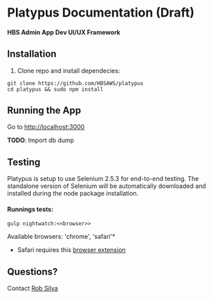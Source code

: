 # Platypus Documentation (Draft)

#### HBS Admin App Dev UI/UX Framework

## Installation
1) Clone repo and install dependecies:
```shell
git clone https://github.com/HBSAWS/platypus
cd platypus && sudo npm install
```

## Running the App
Go to [http://localhost:3000](http://localhost:3000)

**TODO**: Import db dump

## Testing
Platypus is setup to use Selenium 2.5.3 for end-to-end testing. The standalone version of Selenium will be automatically downloaded and installed during the node package installation. 

#### Runnings tests:
```shell
gulp nightwatch:<<browser>> 
```
Available browsers: 'chrome', 'safari'*

* Safari requires this [browser extension](http://selenium-release.storage.googleapis.com/index.html?path=2.48/)

## Questions?
Contact [Rob Silva](mailto:rsilva@hbs.edu)  



